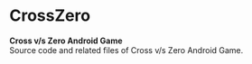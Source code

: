 # CrossZero
<b>Cross v/s Zero Android Game</br></b>
Source code and related files of Cross v/s Zero Android Game.
